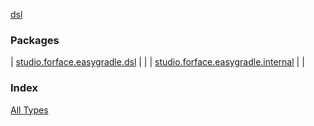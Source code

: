 [dsl](./index.md)

### Packages

| [studio.forface.easygradle.dsl](studio.forface.easygradle.dsl/index.md) |  |
| [studio.forface.easygradle.internal](studio.forface.easygradle.internal/index.md) |  |

### Index

[All Types](alltypes/index.md)